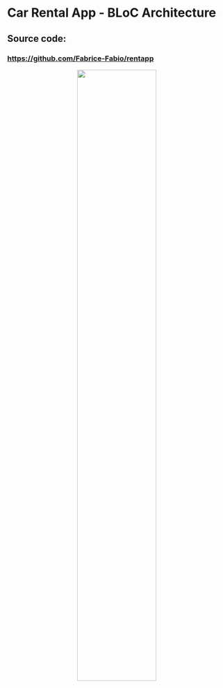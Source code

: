 # Car Rental App - BLoC Architecture

## Source code:
### https://github.com/Fabrice-Fabio/rentapp

<p align="center" width="50%">
    <img width="60%" src="https://github.com/user-attachments/assets/39934a92-1bf4-4f4c-81c3-dcf95cf62476">
</p>
